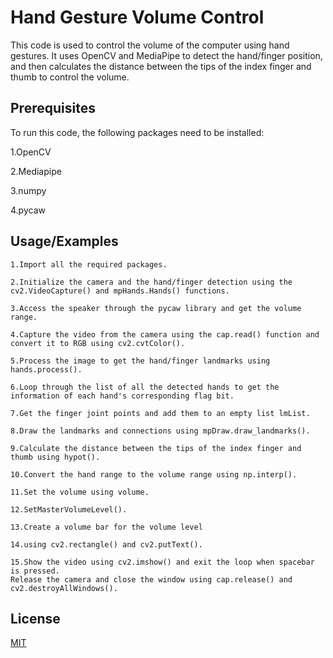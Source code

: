 
# Hand Gesture Volume Control

This code is used to control the volume of the computer using hand gestures. It uses OpenCV and MediaPipe to detect the hand/finger position, and then calculates the distance between the tips of the index finger and thumb to control the volume.

## Prerequisites
To run this code, the following packages need to be installed:

1.OpenCV

2.Mediapipe

3.numpy

4.pycaw






## Usage/Examples

```
1.Import all the required packages.

2.Initialize the camera and the hand/finger detection using the cv2.VideoCapture() and mpHands.Hands() functions.

3.Access the speaker through the pycaw library and get the volume range.

4.Capture the video from the camera using the cap.read() function and convert it to RGB using cv2.cvtColor().

5.Process the image to get the hand/finger landmarks using hands.process().

6.Loop through the list of all the detected hands to get the information of each hand's corresponding flag bit.

7.Get the finger joint points and add them to an empty list lmList.

8.Draw the landmarks and connections using mpDraw.draw_landmarks().

9.Calculate the distance between the tips of the index finger and thumb using hypot().

10.Convert the hand range to the volume range using np.interp().

11.Set the volume using volume. 

12.SetMasterVolumeLevel().

13.Create a volume bar for the volume level 

14.using cv2.rectangle() and cv2.putText().

15.Show the video using cv2.imshow() and exit the loop when spacebar is pressed.
Release the camera and close the window using cap.release() and cv2.destroyAllWindows().
```


## License

[MIT](https://choosealicense.com/licenses/mit/)

